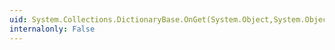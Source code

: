 ```yaml
---
uid: System.Collections.DictionaryBase.OnGet(System.Object,System.Object)
internalonly: False
---
```


